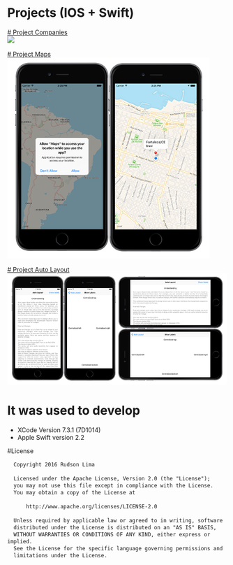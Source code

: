 # Projects (IOS + Swift)

<a href="https://github.com/rudsonlive/companies-ios"># Project Companies</a><br>
<img src="https://github.com/rudsonlive/companies-ios/blob/master/Image/image_companies.png"><br>

<a href="https://github.com/rudsonlive/maps-ios"># Project Maps</a><br>
<img src="https://github.com/rudsonlive/maps-ios/blob/master/Image/image_maps.png"><br>

<a href="https://github.com/rudsonlive/autolayout-ios"># Project Auto Layout</a><br>
<img src="https://github.com/rudsonlive/autolayout-ios/blob/master/Image/image_auto_layout.png"><br>

# It was used to develop
  - XCode Version 7.3.1 (7D1014)
  - Apple Swift version 2.2

#License
```
  Copyright 2016 Rudson Lima
 
  Licensed under the Apache License, Version 2.0 (the "License");
  you may not use this file except in compliance with the License.
  You may obtain a copy of the License at
 
      http://www.apache.org/licenses/LICENSE-2.0
 
  Unless required by applicable law or agreed to in writing, software
  distributed under the License is distributed on an "AS IS" BASIS,
  WITHOUT WARRANTIES OR CONDITIONS OF ANY KIND, either express or implied.
  See the License for the specific language governing permissions and
  limitations under the License.
 
````

